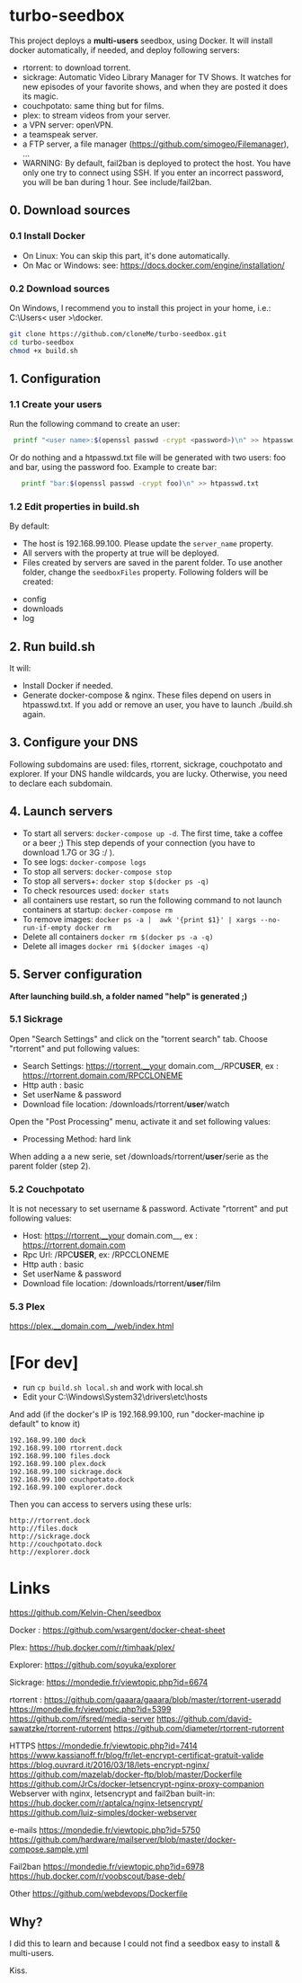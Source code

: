 # turbo-seedbox

This project deploys a **multi-users** seedbox, using Docker. It will install docker automatically, if needed, and deploy following servers:
- rtorrent: to download torrent.
- sickrage: Automatic Video Library Manager for TV Shows. It watches for new episodes of your favorite shows, and when they are posted it does its magic.
- couchpotato: same thing but for films.
- plex: to stream videos from your server.
- a VPN server: openVPN.
- a teamspeak server.
- a FTP server, a file manager (https://github.com/simogeo/Filemanager), ...
- WARNING: By default, fail2ban is deployed to protect the host. You have only one try to connect using SSH. If you enter an incorrect password, you will be ban during 1 hour. See include/fail2ban.


## 0. Download sources
### 0.1 Install Docker
- On Linux:
You can skip this part, it's done automatically.
- On Mac or Windows:
see: https://docs.docker.com/engine/installation/

### 0.2 Download sources
On Windows, I recommend you to install this project in your home, i.e.: C:\Users\< user >\docker.
```bash
git clone https://github.com/cloneMe/turbo-seedbox.git
cd turbo-seedbox
chmod +x build.sh
```

## 1. Configuration
### 1.1 Create your users
Run the following command to create an user:
```bash
 printf "<user name>:$(openssl passwd -crypt <password>)\n" >> htpasswd.txt
```
Or do nothing and a htpasswd.txt file will be generated with two users: foo and bar, using the password foo.
Example to create bar:
```bash
   printf "bar:$(openssl passwd -crypt foo)\n" >> htpasswd.txt
```

### 1.2 Edit properties in build.sh
By default:
- The host is 192.168.99.100. Please update the `server_name` property.
- All servers with the property at true will be deployed.
- Files created by servers are saved in the parent folder. To use another folder, change the `seedboxFiles` property. Following folders will be created:
 * config
 * downloads
 * log


## 2. Run build.sh
It will:
- Install Docker if needed.
- Generate docker-compose & nginx. These files depend on users in htpasswd.txt. If you add or remove an user, you have to launch ./build.sh again.


## 3. Configure your DNS
Following subdomains are used: files, rtorrent, sickrage, couchpotato and explorer.
If your DNS handle wildcards, you are lucky.
Otherwise, you need to declare each subdomain.

## 4. Launch servers

* To start all servers: `docker-compose up -d`. The first time, take a coffee or a beer ;) This step depends of your connection (you have to download 1.7G or 3G :/ ).
* To see logs: `docker-compose logs`
* To stop all servers: `docker-compose stop`
* To stop all servers+: `docker stop $(docker ps -q)`
* To check resources used: `docker stats`
* all containers use restart, so run the following command to not launch containers at startup:
`docker-compose rm`
* To remove images: `docker ps -a |  awk '{print $1}' | xargs --no-run-if-empty docker rm`
* Delete all containers `docker rm $(docker ps -a -q)`
* Delete all images `docker rmi $(docker images -q)`

## 5. Server configuration
**After launching build.sh, a folder named "help" is generated ;)**

### 5.1 Sickrage
Open "Search Settings" and click on the "torrent search" tab.
Choose "rtorrent" and put following values:
- Search Settings: https://rtorrent.__your domain.com__/RPC**USER**, ex : https://rtorrent.domain.com/RPCCLONEME
- Http auth : basic
- Set userName & password
- Download file location: /downloads/rtorrent/**user**/watch

Open the "Post Processing" menu, activate it and set following values:
- Processing Method: hard link

When adding a a new serie, set /downloads/rtorrent/**user**/serie as the parent folder (step 2).

### 5.2 Couchpotato
It is not necessary to set username & password.
Activate "rtorrent" and put following values:
- Host: https://rtorrent.__your domain.com__, ex : https://rtorrent.domain.com
- Rpc Url: /RPC**USER**, ex: /RPCCLONEME
- Http auth : basic
- Set userName & password
- Download file location: /downloads/rtorrent/**user**/film

### 5.3 Plex
https://plex.__domain.com__/web/index.html

# [For dev]
- run  `cp build.sh local.sh` and work with local.sh
- Edit your C:\Windows\System32\drivers\etc\hosts

And add (if the docker's IP is 192.168.99.100, run "docker-machine ip default" to know it)
```
192.168.99.100 dock
192.168.99.100 rtorrent.dock
192.168.99.100 files.dock
192.168.99.100 plex.dock
192.168.99.100 sickrage.dock
192.168.99.100 couchpotato.dock
192.168.99.100 explorer.dock
```
Then you can access to servers using these urls:
```
http://rtorrent.dock
http://files.dock
http://sickrage.dock
http://couchpotato.dock
http://explorer.dock
```

# Links
https://github.com/Kelvin-Chen/seedbox

Docker : https://github.com/wsargent/docker-cheat-sheet

Plex: https://hub.docker.com/r/timhaak/plex/

Explorer: https://github.com/soyuka/explorer

Sickrage: https://mondedie.fr/viewtopic.php?id=6674

rtorrent : https://github.com/gaaara/gaaara/blob/master/rtorrent-useradd
https://mondedie.fr/viewtopic.php?id=5399
https://github.com/ifsred/media-server
https://github.com/david-sawatzke/rtorrent-rutorrent
https://github.com/diameter/rtorrent-rutorrent

HTTPS
https://mondedie.fr/viewtopic.php?id=7414
https://www.kassianoff.fr/blog/fr/let-encrypt-certificat-gratuit-valide
https://blog.ouvrard.it/2016/03/18/lets-encrypt-nginx/
https://github.com/mazelab/docker-ftp/blob/master/Dockerfile
https://github.com/JrCs/docker-letsencrypt-nginx-proxy-companion
 Webserver with nginx, letsencrypt and fail2ban built-in:
https://hub.docker.com/r/aptalca/nginx-letsencrypt/
https://github.com/luiz-simples/docker-webserver

e-mails
https://mondedie.fr/viewtopic.php?id=5750
https://github.com/hardware/mailserver/blob/master/docker-compose.sample.yml

Fail2ban
https://mondedie.fr/viewtopic.php?id=6978
https://hub.docker.com/r/voobscout/base-deb/

Other
https://github.com/webdevops/Dockerfile


## Why?
I did this to learn and because I could not find a seedbox easy to install & multi-users.

Kiss.
